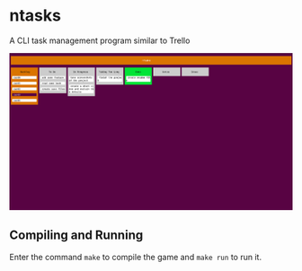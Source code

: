 # ntasks
A CLI task management program similar to Trello

![MainBoard](/images/ntasks-ss.png)

## Compiling and Running
Enter the command ```make``` to compile the game and ```make run``` to run it.
